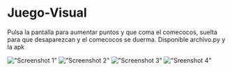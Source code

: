# Juego-Visual

Pulsa la pantalla para aumentar puntos y que coma el comecocos, suelta para que desaparezcan y el comecocos se duerma. 
Disponible archivo.py y la apk

!["Screenshot 1"](https://github.com/Setibs/Juego-Visual/blob/main/Screenshots/Screenshot_2023-05-03-02-44-09-511_org.test.juego.jpg)
!["Screenshot 2"](https://github.com/Setibs/Juego-Visual/blob/main/Screenshots/Screenshot_2023-05-03-02-44-11-679_org.test.juego.jpg)
!["Screenshot 3"](https://github.com/Setibs/Juego-Visual/blob/main/Screenshots/Screenshot_2023-05-03-02-44-17-718_org.test.juego.jpg)
!["Sreenshot 4"](https://github.com/Setibs/Juego-Visual/blob/main/Screenshots/Screenshot_2023-05-03-02-44-21-854_org.test.juego.jpg)
